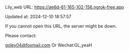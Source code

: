 Lily_web URL: https://ae6d-61-165-102-156.ngrok-free.app

Updated at: 2024-12-10 18:57:57

If you cannot open this URL, the server might be down.

Please contact: 

goley04@foxmail.com Or Wechat:GL_yeaH